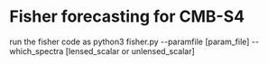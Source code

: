 # Fisher forecasting for CMB-S4

run the fisher code as
python3 fisher.py --paramfile [param_file] --which_spectra [lensed_scalar or unlensed_scalar]
